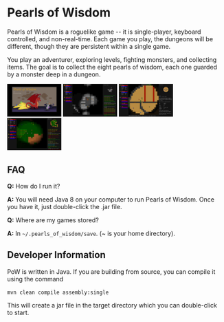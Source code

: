 # Pearls of Wisdom

Pearls of Wisdom is a roguelike game -- it is single-player, keyboard
controlled, and non-real-time.  Each game you play, the dungeons will be
different, though they are persistent within a single game.

You play an adventurer, exploring levels, fighting monsters, and collecting
items.  The goal is to collect the eight pearls of wisdom, each one guarded by
a monster deep in a dungeon.

<img src="screenshots/screenshot1.png" width="25%"> <img src="screenshots/screenshot2.png" width="25%">
<img src="screenshots/screenshot3.png" width="25%"> <img src="screenshots/screenshot4.png" width="25%">

## FAQ

**Q:** How do I run it?

**A:** You will need Java 8 on your computer to run Pearls of Wisdom.  Once you
have it, just double-click the .jar file.

**Q:** Where are my games stored?

**A:** In `~/.pearls_of_wisdom/save`.  (~ is your home directory).

## Developer Information

PoW is written in Java. If you are building from source, you can compile it
using the command

```
mvn clean compile assembly:single
```

This will create a jar file in the target directory which you can double-click 
to start.
